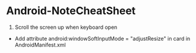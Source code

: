# Android-NoteCheatSheet
1. Scroll the screen up when keyboard open
- Add attribute android:windowSoftInputMode = "adjustResize" in <activity/> card in AndroidManifest.xml
